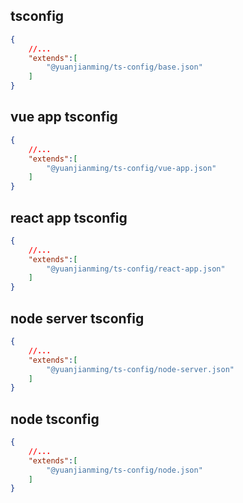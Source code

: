 ##  tsconfig

```json
{
    //...
    "extends":[
        "@yuanjianming/ts-config/base.json"
    ]
}
```

##  vue app tsconfig

```json
{
    //...
    "extends":[
        "@yuanjianming/ts-config/vue-app.json"
    ]
}
```

##  react app tsconfig

```json
{
    //...
    "extends":[
        "@yuanjianming/ts-config/react-app.json"
    ]
}
```

##  node server tsconfig

```json
{
    //...
    "extends":[
        "@yuanjianming/ts-config/node-server.json"
    ]
}
```

##  node  tsconfig

```json
{
    //...
    "extends":[
        "@yuanjianming/ts-config/node.json"
    ]
}
```



